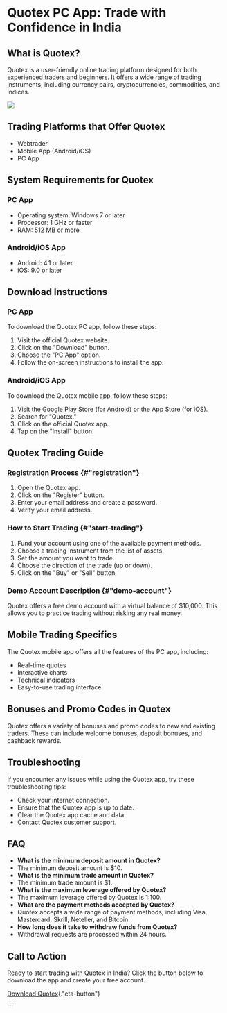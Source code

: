 # Quotex PC App: Trade with Confidence in India

## What is Quotex?

Quotex is a user-friendly online trading platform designed for both
experienced traders and beginners. It offers a wide range of trading
instruments, including currency pairs, cryptocurrencies, commodities,
and indices.

[![](https://static.quotex.io/files/1_en/300_250.jpg)](https://traff.sbs/brokerqxsignupf)

## Trading Platforms that Offer Quotex

-   Webtrader
-   Mobile App (Android/iOS)
-   PC App

## System Requirements for Quotex

### PC App

-   Operating system: Windows 7 or later
-   Processor: 1 GHz or faster
-   RAM: 512 MB or more

### Android/iOS App

-   Android: 4.1 or later
-   iOS: 9.0 or later

## Download Instructions

### PC App

To download the Quotex PC app, follow these steps:

1.  Visit the official Quotex website.
2.  Click on the "Download" button.
3.  Choose the "PC App" option.
4.  Follow the on-screen instructions to install the app.

### Android/iOS App

To download the Quotex mobile app, follow these steps:

1.  Visit the Google Play Store (for Android) or the App Store (for
    iOS).
2.  Search for "Quotex."
3.  Click on the official Quotex app.
4.  Tap on the "Install" button.

## Quotex Trading Guide

### Registration Process {#"registration"}

1.  Open the Quotex app.
2.  Click on the "Register" button.
3.  Enter your email address and create a password.
4.  Verify your email address.

### How to Start Trading {#"start-trading"}

1.  Fund your account using one of the available payment methods.
2.  Choose a trading instrument from the list of assets.
3.  Set the amount you want to trade.
4.  Choose the direction of the trade (up or down).
5.  Click on the "Buy" or "Sell" button.

### Demo Account Description {#"demo-account"}

Quotex offers a free demo account with a virtual balance of \$10,000.
This allows you to practice trading without risking any real money.

## Mobile Trading Specifics

The Quotex mobile app offers all the features of the PC app, including:

-   Real-time quotes
-   Interactive charts
-   Technical indicators
-   Easy-to-use trading interface

## Bonuses and Promo Codes in Quotex

Quotex offers a variety of bonuses and promo codes to new and existing
traders. These can include welcome bonuses, deposit bonuses, and
cashback rewards.

## Troubleshooting

If you encounter any issues while using the Quotex app, try these
troubleshooting tips:

-   Check your internet connection.
-   Ensure that the Quotex app is up to date.
-   Clear the Quotex app cache and data.
-   Contact Quotex customer support.

## FAQ

-   **What is the minimum deposit amount in Quotex?**
-   The minimum deposit amount is \$10.
-   **What is the minimum trade amount in Quotex?**
-   The minimum trade amount is \$1.
-   **What is the maximum leverage offered by Quotex?**
-   The maximum leverage offered by Quotex is 1:100.
-   **What are the payment methods accepted by Quotex?**
-   Quotex accepts a wide range of payment methods, including Visa,
    Mastercard, Skrill, Neteller, and Bitcoin.
-   **How long does it take to withdraw funds from Quotex?**
-   Withdrawal requests are processed within 24 hours.

## Call to Action

Ready to start trading with Quotex in India? Click the button below to
download the app and create your free account.

[Download
Quotex](\%22https://traff.sbs/quotexonelink\%22){."cta-button"}

\`\`\`

